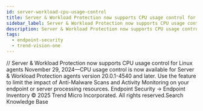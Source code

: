 ```yaml
---
id: server-workload-cpu-usage-control
title: Server & Workload Protection now supports CPU usage control for Linux agents
sidebar_label: Server & Workload Protection now supports CPU usage control for Linux agents
description: Server & Workload Protection now supports CPU usage control for Linux agents
tags:
  - endpoint-security
  - trend-vision-one
---
```


/*<![CDATA[*/ $('#title').html($('meta[name=map-description]').attr('content')); /*]]>*/ Server & Workload Protection now supports CPU usage control for Linux agents November 29, 2024—CPU usage control is now available for Server & Workload Protection agents version 20.0.1-4540 and later. Use the feature to limit the impact of Anti-Malware Scans and Activity Monitoring on your endpoint or server processing resources. Endpoint Security → Endpoint Inventory © 2025 Trend Micro Incorporated. All rights reserved.Search Knowledge Base